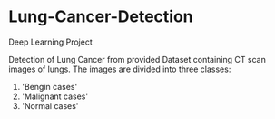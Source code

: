 # Lung-Cancer-Detection
Deep Learning Project

Detection of Lung Cancer from provided Dataset containing CT scan images of lungs.
The images are divided into three classes:
1. 'Bengin cases'
2. 'Malignant cases'
3. 'Normal cases'
